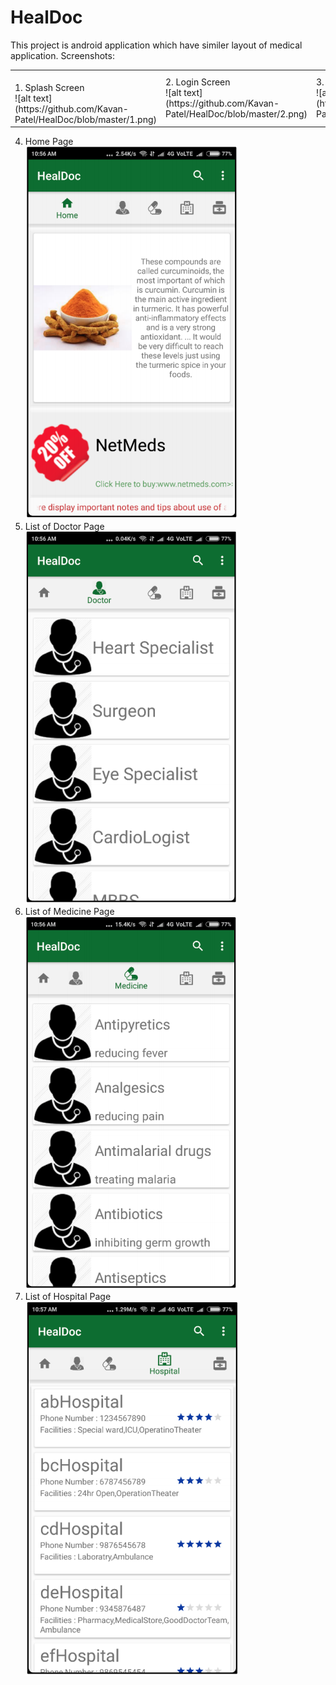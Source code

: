 # HealDoc
This project is android application which have similer layout of medical application. 
Screenshots:
<table>
  <tr>
    <td>
      <br>1. Splash Screen<br>
          ![alt text](https://github.com/Kavan-Patel/HealDoc/blob/master/1.png)<br>
    </td>
    <td>
      2. Login Screen<br>
      ![alt text](https://github.com/Kavan-Patel/HealDoc/blob/master/2.png)<br>
    </td>
    <td>
      3. Signup Page<br>
      ![alt text](https://github.com/Kavan-Patel/HealDoc/blob/master/3.png)<br>
    </td>
  </tr>
 </table>

4. Home Page<br>
![alt text](https://github.com/Kavan-Patel/HealDoc/blob/master/4.png)<br>
5. List of Doctor Page<br>
![alt text](https://github.com/Kavan-Patel/HealDoc/blob/master/5.png)<br>
6. List of Medicine Page<br>
![alt text](https://github.com/Kavan-Patel/HealDoc/blob/master/6.png)<br>
7. List of Hospital Page<br>
![alt text](https://github.com/Kavan-Patel/HealDoc/blob/master/7.png)<br>
